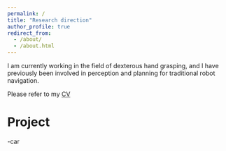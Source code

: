 ```yaml
---
permalink: /
title: "Research direction"
author_profile: true
redirect_from: 
  - /about/
  - /about.html
---
```


 I am currently working in the field of dexterous hand grasping, and I have previously been involved in perception and planning for traditional robot navigation.
 
 Please refer to my [CV](https://github.com/KeZhang19/KeZhang19.github.io/blob/master/assets/%E7%AE%80%E5%8E%86.pdf)

Project
======
-car
